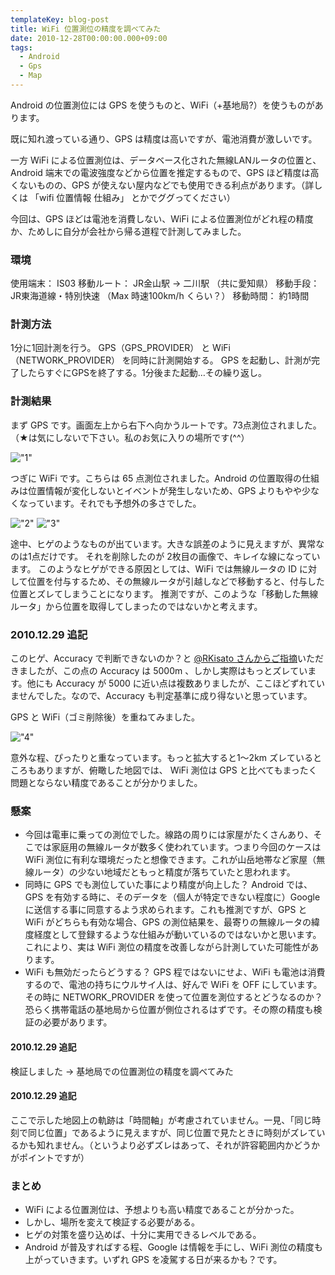 ```yaml
---
templateKey: blog-post
title: WiFi 位置測位の精度を調べてみた
date: 2010-12-28T00:00:00.000+09:00
tags:
  - Android
  - Gps
  - Map
---
```

Android の位置測位には GPS を使うものと、WiFi（+基地局?）を使うものがあります。
<!--more-->

既に知れ渡っている通り、GPS は精度は高いですが、電池消費が激しいです。

一方 WiFi による位置測位は、データベース化された無線LANルータの位置と、Android 端末での電波強度などから位置を推定するもので、GPS ほど精度は高くないものの、GPS が使えない屋内などでも使用できる利点があります。（詳しくは 「wifi 位置情報 仕組み」 とかでググってください）

今回は、GPS ほどは電池を消費しない、WiFi による位置測位がどれ程の精度か、ためしに自分が会社から帰る道程で計測してみました。

### 環境

使用端末： IS03
移動ルート： JR金山駅 → 二川駅 （共に愛知県）
移動手段： JR東海道線・特別快速 （Max 時速100km/h くらい？）
移動時間： 約1時間

### 計測方法

1分に1回計測を行う。
GPS（GPS_PROVIDER） と WiFi（NETWORK_PROVIDER） を同時に計測開始する。
GPS を起動し、計測が完了したらすぐにGPSを終了する。1分後また起動…その繰り返し。

### 計測結果

まず GPS です。画面左上から右下へ向かうルートです。73点測位されました。（★は気にしないで下さい。私のお気に入りの場所です(^^）

!["1"](https://blog.amay077.net/img/posts/wifilocation_1.png)

つぎに WiFi です。こちらは 65 点測位されました。Android の位置取得の仕組みは位置情報が変化しないとイベントが発生しないため、GPS よりもやや少なくなっています。それでも予想外の多さでした。

!["2"](https://blog.amay077.net/img/posts/wifilocation_2.png)
!["3"](https://blog.amay077.net/img/posts/wifilocation_3.png)

途中、ヒゲのようなものが出ています。大きな誤差のように見えますが、異常なのは1点だけです。
それを削除したのが 2枚目の画像で、キレイな線になっています。
このようなヒゲができる原因としては、WiFi では無線ルータの ID に対して位置を付与するため、その無線ルータが引越しなどで移動すると、付与した位置とズレてしまうことになります。 推測ですが、このような「移動した無線ルータ」から位置を取得してしまったのではないかと考えます。

### 2010.12.29 追記
このヒゲ、Accuracy で判断できないのか？と [@RKisato さんからご指摘](http://twitter.com/#!/RKisato/status/19792645240918016)いただきましたが、この点の Accuracy は 5000m 、しかし実際はもっとズレています。他にも Accuracy が 5000 に近い点は複数ありましたが、ここほどずれていませんでした。なので、Accuracy も判定基準に成り得ないと思っています。

GPS と WiFi（ゴミ削除後）を重ねてみました。

!["4"](https://blog.amay077.net/img/posts/wifilocation_4.png)

意外な程、ぴったりと重なっています。もっと拡大すると1～2km ズレているところもありますが、俯瞰した地図では、 WiFi 測位は GPS と比べてもまったく問題とならない精度であることが分かりました。


### 懸案

* 今回は電車に乗っての測位でした。線路の周りには家屋がたくさんあり、そこでは家庭用の無線ルータが数多く使われています。つまり今回のケースは WiFi 測位に有利な環境だったと想像できます。これが山岳地帯など家屋（無線ルータ）の少ない地域だともっと精度が落ちていたと思われます。
* 同時に GPS でも測位していた事により精度が向上した？ Android では、GPS を有効する時に、そのデータを（個人が特定できない程度に）Google に送信する事に同意するよう求められます。これも推測ですが、GPS と WiFi がどちらも有効な場合、GPS の測位結果を、最寄りの無線ルータの緯度経度として登録するような仕組みが動いているのではないかと思います。これにより、実は WiFi 測位の精度を改善しながら計測していた可能性があります。
* WiFi も無効だったらどうする？ GPS 程ではないにせよ、WiFi も電池は消費するので、電池の持ちにウルサイ人は、好んで WiFi を OFF にしています。その時に NETWORK_PROVIDER を使って位置を測位するとどうなるのか？恐らく携帯電話の基地局から位置が側位されるはずです。その際の精度も検証の必要があります。

#### 2010.12.29 追記
検証しました → 基地局での位置測位の精度を調べてみた

#### 2010.12.29 追記
ここで示した地図上の軌跡は「時間軸」が考慮されていません。一見、「同じ時刻で同じ位置」であるように見えますが、同じ位置で見たときに時刻がズレているかも知れません。（というより必ずズレはあって、それが許容範囲内かどうかがポイントですが）


### まとめ

* WiFi による位置測位は、予想よりも高い精度であることが分かった。
* しかし、場所を変えて検証する必要がある。
* ヒゲの対策を盛り込めば、十分に実用できるレベルである。
* Android が普及すればする程、Google は情報を手にし、WiFi 測位の精度も上がっていきます。いずれ GPS を凌駕する日が来るかも？です。

